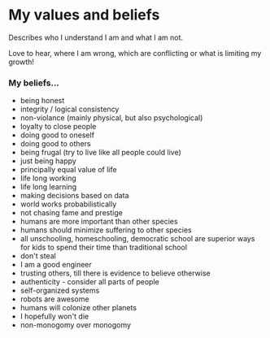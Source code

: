 # My values and beliefs

Describes who I understand I am and what I am not.

Love to hear, where I am wrong, which are conflicting or what is limiting my growth!

### My beliefs...
 - being honest
 - integrity / logical consistency
 - non-violance (mainly physical, but also psychological)
 - loyalty to close people
 - doing good to oneself
 - doing good to others
 - being frugal (try to live like all people could live)
 - just being happy
 - principally equal value of life
 - life long working
 - life long learning
 - making decisions based on data
 - world works probabilistically
 - not chasing fame and prestige
 - humans are more important than other species
 - humans should minimize suffering to other species
 - all unschooling, homeschooling, democratic school are superior ways for kids to spend their time than traditional school
 - don't steal
 - I am a good engineer
 - trusting others, till there is evidence to believe otherwise
 - authenticity - consider all parts of people
 - self-organized systems
 - robots are awesome
 - humans will colonize other planets
 - I hopefully won't die
 - non-monogomy over monogomy
